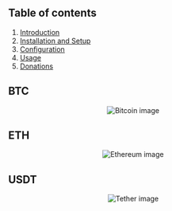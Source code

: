 ## Table of contents

  1. [Introduction](https://github.com/yazan-alnugnugh/laravel-datatable/blob/master/_docs/1-introduction.md)
  2. [Installation and Setup](https://github.com/yazan-alnugnugh/laravel-datatable/blob/master/_docs/2-Installation-and-Setup.md)
  3. [Configuration](https://github.com/yazan-alnugnugh/laravel-datatable/blob/master/_docs/3-Configuration.md)
  4. [Usage](https://github.com/yazan-alnugnugh/laravel-datatable/blob/master/_docs/4-Usage.md)
  5. [Donations](https://github.com/yazan-alnugnugh/laravel-datatable/blob/master/_docs/Donations/crypto/index.md)
    



## BTC

<p align="center">
    <img src="../../../art/crypto/btc.jpg" alt="Bitcoin image">
</p>


## ETH

<p align="center">
    <img src="../../../art/crypto/eth.jpg" alt="Ethereum image">
</p>

## USDT

<p align="center">
    <img src="../../../art/crypto/usdt.jpg" alt="Tether image">
</p>
